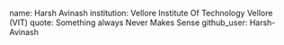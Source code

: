 name: Harsh Avinash
institution: Vellore Institute Of Technology Vellore (VIT) 
quote: Something always Never Makes Sense
github_user: Harsh-Avinash
